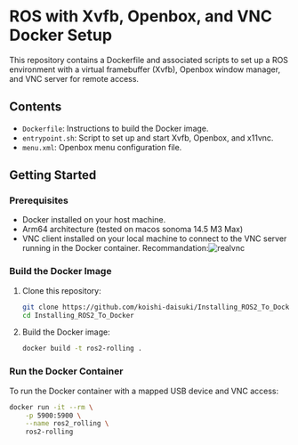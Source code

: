 # ROS with Xvfb, Openbox, and VNC Docker Setup

This repository contains a Dockerfile and associated scripts to set up a ROS environment with a virtual framebuffer (Xvfb), Openbox window manager, and VNC server for remote access. 

## Contents

- `Dockerfile`: Instructions to build the Docker image.
- `entrypoint.sh`: Script to set up and start Xvfb, Openbox, and x11vnc.
- `menu.xml`: Openbox menu configuration file.

## Getting Started

### Prerequisites

- Docker installed on your host machine.
- Arm64 architecture (tested on macos sonoma 14.5 M3 Max)
- VNC client installed on your local machine to connect to the VNC server running in the Docker container. Recommandation:![realvnc](https://www.realvnc.com/en/connect/download/)

### Build the Docker Image

1. Clone this repository:
    ```bash
    git clone https://github.com/koishi-daisuki/Installing_ROS2_To_Docker
    cd Installing_ROS2_To_Docker
    ```

2. Build the Docker image:
    ```bash
    docker build -t ros2-rolling .
    ```

### Run the Docker Container

To run the Docker container with a mapped USB device and VNC access:

```bash
docker run -it --rm \
    -p 5900:5900 \
    --name ros2_rolling \
    ros2-rolling
